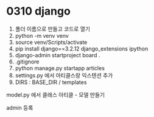 # 0310 django



1. 폴더 이름으로 만들고 코드로 열기
2. python -m venv venv
3. source venv/Scripts/activate
4. pip install django==3.2.12 django_extensions ipython
5. django-admin startproject board .
6. .gitignore
7. python manage.py startapp articles
8. settings.py 에서 아티클스랑 익스텐션 추가
9. DIRS : BASE_DIR / templates



model.py 에서 클래스 아티클 - 모델 만들기



admin 등록